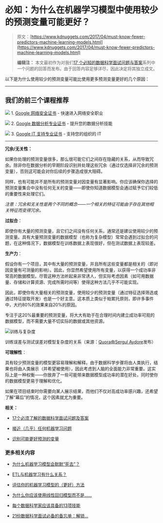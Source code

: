 # 必知：为什么在机器学习模型中使用较少的预测变量可能更好？

> 原文：[https://www.kdnuggets.com/2017/04/must-know-fewer-predictors-machine-learning-models.html](https://www.kdnuggets.com/2017/04/must-know-fewer-predictors-machine-learning-models.html)
> 
> **编辑注：** 本文最初作为对我们[17 个必知的数据科学面试问题与答案](/2017/02/17-data-science-interview-questions-answers.html)系列中一个问题的回答而发布。由于回答内容足够详尽，因此决定将其独立成文。

以下是为什么使用较少的预测变量可能比使用更多预测变量更好的几个原因：

* * *

## 我们的前三个课程推荐

![](../Images/0244c01ba9267c002ef39d4907e0b8fb.png) 1\. [Google 网络安全证书](https://www.kdnuggets.com/google-cybersecurity) - 快速进入网络安全职业

![](../Images/e225c49c3c91745821c8c0368bf04711.png) 2\. [Google 数据分析专业证书](https://www.kdnuggets.com/google-data-analytics) - 提升您的数据分析技能

![](../Images/0244c01ba9267c002ef39d4907e0b8fb.png) 3\. [Google IT 支持专业证书](https://www.kdnuggets.com/google-itsupport) - 支持您的组织的 IT

* * *

**冗余/无关性：**

如果你处理的预测变量很多，那么很可能它们之间存在隐藏的关系，从而导致冗余。除非你在数据分析的早期阶段识别并处理这些冗余（通过仅选择非冗余的预测变量），否则这可能会对你后续的步骤造成很大阻碍。

同样，也有可能并不是所有的预测变量对因变量有显著影响。你应该确保你选择的预测变量集合中没有任何无关的变量——即使你知道数据模型会通过赋予它们较低的重要性来处理它们。

*注意：冗余和无关性是两个不同的概念——一个相关的特征可能由于存在其他相关特征而变得冗余。*

**过拟合**：

即使你有大量的预测变量，且它们之间没有任何关系，通常还是建议使用较少的预测变量。具有大量预测变量的数据模型（也称为复杂模型）常常会遇到过拟合的问题，在这种情况下，数据模型在训练数据上表现很好，但在测试数据上表现较差。

**生产力**：

假设你有一个项目，其中有大量的预测变量，并且所有这些变量都是相关的（即对因变量有可测量的影响）。因此，你显然希望使用所有变量，以获得一个成功率非常高的数据模型。尽管这种方法听起来非常诱人，但实际考虑因素（如可用数据量、存储和计算资源、完成所需时间等）使得这种方法几乎不可能实现。

因此，即使你有大量相关的预测变量，使用较少的预测变量（通过特征选择筛选或通过特征提取开发）也是一个好主意。这本质上类似于帕累托原则，即许多事件中，大约80%的效果来自20%的原因。

专注于这20%最重要的预测变量，将大大有助于在合理时间内建立成功率可观的数据模型，而不需要大量不切实际的数据或其他资源。

![训练与复杂度](../Images/b30a107ef5009d61aa270f2047eb9950.png)

训练误差与测试误差对模型复杂度的关系（来源：[Quora](https://www.quora.com/Why-might-it-be-preferable-to-include-fewer-predictors-over-many/answer/Sergül-Aydöre)由[Sergul Aydore](https://www.quora.com/profile/Sergül-Aydöre)发布）

**可理解性**：

具有较少预测变量的模型更容易理解和解释。由于数据科学步骤将由人类执行，结果也将由人类展示（并希望被使用），因此考虑到人脑的全面能力非常重要。这实际上是一种权衡——你放弃了一些可能带来数据模型成功率的潜在好处，同时使你的数据模型更易于理解和优化。

如果在项目结束时你需要向某人展示结果，而他们不仅对高成功率感兴趣，还希望了解“幕后”的情况，这个因素就尤为重要。

**相关：**

+   [17个必须了解的数据科学面试问题及答案](/2017/02/17-data-science-interview-questions-answers.html)

+   [接近（几乎）任何机器学习问题](/2016/08/approaching-almost-any-machine-learning-problem.html)

+   [识别可能更好预测的变量](/2017/02/schmarzo-variables-better-predictors.html)

### 更多相关内容

+   [为什么机器学习模型会默默“死去”？](https://www.kdnuggets.com/2022/01/machine-learning-models-die-silence.html)

+   [ETL与机器学习有什么关系？](https://www.kdnuggets.com/2022/08/etl-machine-learning.html)

+   [评估你的机器学习模型的（更好）方法](https://www.kdnuggets.com/2022/01/much-better-approach-evaluate-machine-learning-model.html)

+   [为什么你应该使用线性回归模型而不是……](https://www.kdnuggets.com/2021/08/3-reasons-linear-regression-instead-neural-networks.html)

+   [每个数据科学家应该具备的13项技能](https://www.kdnuggets.com/2022/03/top-13-skills-every-data-scientist.html)

+   [21份数据科学面试必备的备忘单：解锁…](https://www.kdnuggets.com/2022/06/21-cheat-sheets-data-science-interviews.html)
